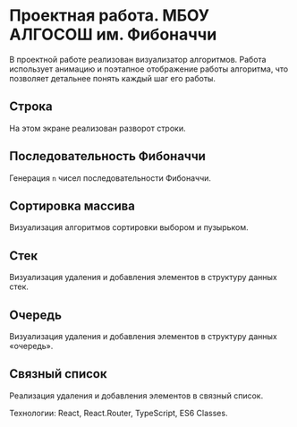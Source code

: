 # Проектная работа. МБОУ АЛГОСОШ им. Фибоначчи

В проектной работе реализован визуализатор алгоритмов. Работа использует анимацию и поэтапное отображение работы алгоритма, что позволяет детальнее понять каждый шаг его работы.

## Строка

На этом экране реализован разворот строки.

## Последовательность Фибоначчи

Генерация `n` чисел последовательности Фибоначчи.

## Сортировка массива

Визуализация алгоритмов сортировки выбором и пузырьком.

## Стек

Визуализация удаления и добавления элементов в структуру данных стек.

## Очередь

Визуализация удаления и добавления элементов в структуру данных «очередь».

## Связный список

Реализация удаления и добавления элементов в связный список.

Технологии: React, React.Router, TypeScript, ES6 Classes.
